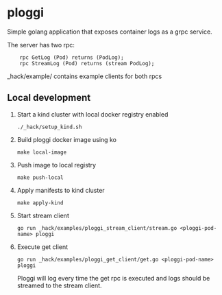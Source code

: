 # ploggi
Simple golang application that exposes container logs as a grpc service.

The server has two rpc:

```
    rpc GetLog (Pod) returns (PodLog);
    rpc StreamLog (Pod) returns (stream PodLog);
```

_hack/example/ contains example clients for both rpcs


## Local development

1. Start a kind cluster with local docker registry enabled
   ```
   ./_hack/setup_kind.sh
   ```

2. Build ploggi docker image using ko
   ```
   make local-image
   ```

3. Push image to local registry
   ```
   make push-local
   ```

4. Apply manifests to kind cluster
   ```
   make apply-kind
   ```

5. Start stream client
   ```
   go run _hack/examples/ploggi_stream_client/stream.go <ploggi-pod-name> ploggi
   ```

6. Execute get client
   ```
   go run _hack/examples/ploggi_get_client/get.go <ploggi-pod-name> ploggi
   ```
   Ploggi will log every time the get rpc is executed and logs should be streamed to the stream client.